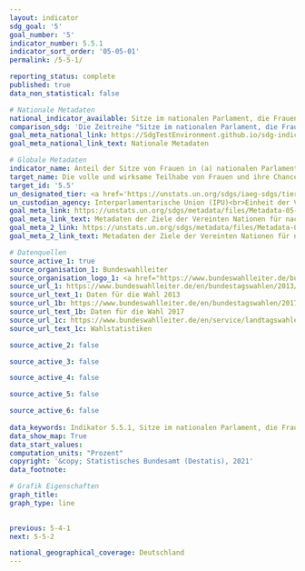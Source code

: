 ```yaml
---
layout: indicator    
sdg_goal: '5'    
goal_number: '5'    
indicator_number: 5.5.1    
indicator_sort_order: '05-05-01'    
permalink: /5-5-1/    

reporting_status: complete    
published: true    
data_non_statistical: false    

# Nationale Metadaten    
national_indicator_available: Sitze im nationalen Parlament, die Frauen innehaben <br> Sitze in den Landesparlamenten, die Frauen inne haben    
comparison_sdg: 'Die Zeitreihe "Sitze im nationalen Parlament, die Frauen inne haben" entspricht teilweise den globalen Metadaten. Die Zeitreihe "Sitze in den Landesparlamenten, die Frauen inne haben" bietet zusätzliche Informationen.'    
goal_meta_national_link: https://SdgTestEnvironment.github.io/sdg-indicators/public/MetaDe/5.5.1.pdf    
goal_meta_national_link_text: Nationale Metadaten    

# Globale Metadaten    
indicator_name: Anteil der Sitze von Frauen in (a) nationalen Parlamenten und (b) Gemeinden    
target_name: Die volle und wirksame Teilhabe von Frauen und ihre Chancengleichheit bei der Übernahme von Führungsrollen auf allen Ebenen der Entscheidungsfindung im politischen, wirtschaftlichen und öffentlichen Leben sicherstellen    
target_id: '5.5'    
un_designated_tier: <a href='https://unstats.un.org/sdgs/iaeg-sdgs/tier-classification/' title='Klicken Sie hier um weitere Informationen zur UN-Tier-Klassifikation zu erhalten.'>Tier I</a>    
un_custodian_agency: Interparlamentarische Union (IPU)<br>Einheit der Vereinten Nationen für Gleichstellung und Ermächtigung der Frauen (UN Women)    
goal_meta_link: https://unstats.un.org/sdgs/metadata/files/Metadata-05-05-01a.pdf    
goal_meta_link_text: Metadaten der Ziele der Vereinten Nationen für nachhaltige Entwicklung (5.5.1 (a))
goal_meta_2_link: https://unstats.un.org/sdgs/metadata/files/Metadata-05-05-01b.pdf
goal_meta_2_link_text: Metadaten der Ziele der Vereinten Nationen für nachhaltige Entwicklung  (5.5.1 (b))    

# Datenquellen
source_active_1: true
source_organisation_1: Bundeswahlleiter
source_organisation_logo_1: <a href="https://www.bundeswahlleiter.de/bundeswahlleiter.html"><img src="https://g205sdgs.github.io/sdg-indicators/public/OrgImgDe/bundeswahlleiter.png" alt="Logo bundeswahlleiter" style="height:60px; width:148px"/></a>
source_url_1: https://www.bundeswahlleiter.de/en/bundestagswahlen/2013/publikationen.html
source_url_text_1: Daten für die Wahl 2013
source_url_1b: https://www.bundeswahlleiter.de/en/bundestagswahlen/2017/publikationen.html
source_url_text_1b: Daten für die Wahl 2017
source_url_1c: https://www.bundeswahlleiter.de/en/service/landtagswahlen.html
source_url_text_1c: Wahlstatistiken

source_active_2: false

source_active_3: false

source_active_4: false

source_active_5: false

source_active_6: false
    
data_keywords: Indikator 5.5.1, Sitze im nationalen Parlament, die Frauen innehaben, Sitze in den Landesparlamenten, die Frauen innehaben, Einheit der Vereinten Nationen für Gleichstellung und Ermächtigung der Frauen (UN Women)    
data_show_map: True    
data_start_values:     
computation_units: "Prozent"    
copyright: '&copy; Statistisches Bundesamt (Destatis), 2021'    
data_footnote:     

# Grafik Eigenschaften    
graph_title:     
graph_type: line    
    

previous: 5-4-1    
next: 5-5-2    

national_geographical_coverage: Deutschland    
---
```


<span></span>